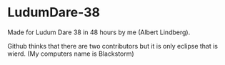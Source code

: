 # LudumDare-38

Made for Ludum Dare 38 in 48 hours by me (Albert Lindberg).

Github thinks that there are two contributors but it is only eclipse that is wierd. (My computers name is Blackstorm)
